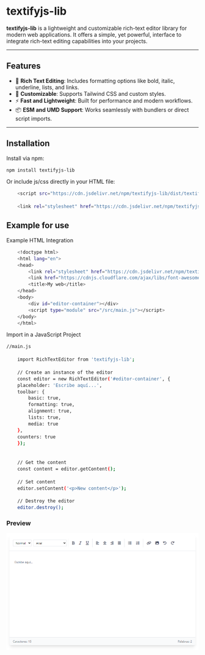 # textifyjs-lib

**textifyjs-lib** is a lightweight and customizable rich-text editor library for modern web applications. It offers a simple, yet powerful, interface to integrate rich-text editing capabilities into your projects.

---

## Features

- 📝 **Rich Text Editing**: Includes formatting options like bold, italic, underline, lists, and links.
- 🎨 **Customizable**: Supports Tailwind CSS and custom styles.
- ⚡ **Fast and Lightweight**: Built for performance and modern workflows.
- 📦 **ESM and UMD Support**: Works seamlessly with bundlers or direct script imports.

---

## Installation

Install via npm:

```bash
npm install textifyjs-lib
```
Or include js/css directly in your HTML file:

```bash
    <script src="https://cdn.jsdelivr.net/npm/textifyjs-lib/dist/textifyjslib.umd.cjs"></script>

    <link rel="stylesheet" href="https://cdn.jsdelivr.net/npm/textifyjs-lib/dist/textifyjslib.css">
```

## Example for use

Example HTML Integration
```bash
    <!doctype html>
    <html lang="en">
    <head>
        <link rel="stylesheet" href="https://cdn.jsdelivr.net/npm/textifyjs-lib/dist/textifyjslib.css">
        <link href="https://cdnjs.cloudflare.com/ajax/libs/font-awesome/6.0.0/css/all.min.css" rel="stylesheet">
        <title>My web</title>
    </head>
    <body>
        <div id="editor-container"></div>
        <script type="module" src="/src/main.js"></script>
    </body>
    </html>

```

Import in a JavaScript Project
```bash
//main.js

    import RichTextEditor from 'textifyjs-lib';

    // Create an instance of the editor
    const editor = new RichTextEditor('#editor-container', {
    placeholder: 'Escribe aquí...',
    toolbar: {
        basic: true,
        formatting: true,
        alignment: true,
        lists: true,
        media: true
    },
    counters: true
    });


    // Get the content
    const content = editor.getContent();

    // Set content
    editor.setContent('<p>New content</p>');

    // Destroy the editor
    editor.destroy();

```

### Preview

![alt text](./src/img/image.png)